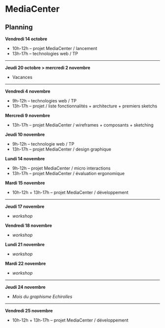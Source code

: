 # MediaCenter

## Planning

**Vendredi 14 octobre**
* 10h-12h – projet MediaCenter / lancement
* 13h-17h – technologies web / TP

---

**Jeudi 20 octobre > mercredi 2 novembre**
* Vacances

---

**Vendredi 4 novembre**
* 9h-12h – technologies web / TP
* 13h-17h – projet / liste fonctionnalités + architecture + premiers sketchs

**Mercredi 9 novembre**
* 13h-17h – projet MediaCenter / wireframes + composants + sketching

**Jeudi 10 novembre**
* 9h-12h – technologie web / TP
* 13h-17h – projet MediaCenter / design graphique

**Lundi 14 novembre**
* 9h-12h – projet MediaCenter / micro interactions
* 13h-17h – projet MediaCenter / évaluation ergonomique

**Mardi 15 novembre**
* 10h-12h + 13h-17h – projet MediaCenter / développement

---

**Jeudi 17 novembre**
* _workshop_

**Vendredi 18 novembre**
* _workshop_

**Lundi 21 novembre**
* _workshop_

**Mardi 22 novembre**
* _workshop_

---

**Jeudi 24 novembre**
* _Mois du graphisme Echirolles_

---

**Vendredi 25 novembre**
* 10h-12h + 13h-17h – projet MediaCenter / développement
